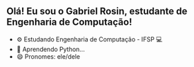 ## Olá! Eu sou o Gabriel Rosin, estudante de Engenharia de Computação!

- ⚙️ Estudando Engenharia de Computação - IFSP 💻
- 🌱 Aprendendo Python...
- 😄 Pronomes: ele/dele


